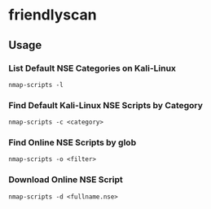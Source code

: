 # friendlyscan

## Usage
### List Default NSE Categories on Kali-Linux
```
nmap-scripts -l
```
### Find Default Kali-Linux NSE Scripts by Category
```
nmap-scripts -c <category>
```
### Find Online NSE Scripts by glob
```
nmap-scripts -o <filter>
```
### Download Online NSE Script
```
nmap-scripts -d <fullname.nse>
```

